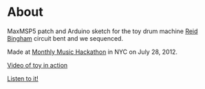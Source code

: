 About
=====

MaxMSP5 patch and Arduino sketch for the toy drum machine [Reid Bingham]() circuit bent and we sequenced.

Made at [Monthly Music Hackathon](http://monthlymusichackathon.org/about) in NYC on July 28, 2012.

[Video of toy in action](http://www.telly.com/H1EEY)

[Listen to it!](http://soundcloud.com/boxysean/reid-and-sean-beat-down)
